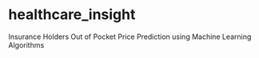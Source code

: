 # healthcare_insight
Insurance Holders Out of Pocket Price Prediction using Machine Learning Algorithms
